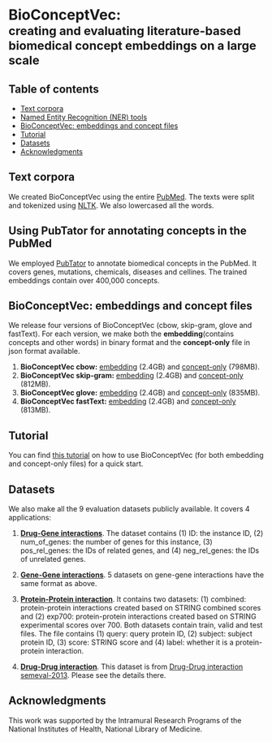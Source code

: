 # BioConceptVec: <br><small>creating and evaluating literature-based biomedical concept embeddings on a large scale</small>


## Table of contents

* [Text corpora](#text-corpora)
* [Named Entity Recognition (NER) tools](#pubtator)
* [BioConceptVec: embeddings and concept files](#bioconceptvec)
* [Tutorial](#tutorial)
* [Datasets](#dataset)
* [Acknowledgments](#acknowledgments)


## Text corpora
<a name="text-corpora"></a>
We created BioConceptVec using the entire [PubMed](https://www.ncbi.nlm.nih.gov/pubmed/). The texts were split and tokenized using [NLTK](https://www.nltk.org/). We also lowercased all the words.


## Using PubTator for annotating concepts in the PubMed
<a name="pubtator"></a>
We employed [PubTator](https://www.ncbi.nlm.nih.gov/research/pubtator/) to annotate biomedical concepts in the PubMed. It covers genes, mutations, chemicals, diseases and cellines. The trained embeddings contain over 400,000 concepts.

## BioConceptVec: embeddings and concept files
<a name="bioconceptvec"></a>
We release four versions of BioConceptVec (cbow, skip-gram, glove and fastText). For each version, we make both the **embedding**(contains concepts and other words) in binary format and the **concept-only** file in json format available.

1. **BioConceptVec cbow:** [embedding](https://ftp.ncbi.nlm.nih.gov/pub/lu/BioConceptVec/bioconceptvec_word2vec_cbow.bin) (2.4GB) and [concept-only](https://ftp.ncbi.nlm.nih.gov/pub/lu/BioConceptVec/concept_cbow.json) (798MB).
2. **BioConceptVec skip-gram:** [embedding](https://ftp.ncbi.nlm.nih.gov/pub/lu/BioConceptVec/bioconceptvec_word2vec_skipgram.bin) (2.4GB) and [concept-only](https://ftp.ncbi.nlm.nih.gov/pub/lu/BioConceptVec/concept_skip.json) (812MB).
3. **BioConceptVec glove:** [embedding](https://ftp.ncbi.nlm.nih.gov/pub/lu/BioConceptVec/bioconceptvec_glove.bin) (2.4GB) and [concept-only](https://ftp.ncbi.nlm.nih.gov/pub/lu/BioConceptVec/concept_glove.json) (835MB).
4. **BioConceptVec fastText:** [embedding](https://ftp.ncbi.nlm.nih.gov/pub/lu/BioConceptVec/bioconceptvec_fasttext.bin) (2.4GB) and [concept-only](https://ftp.ncbi.nlm.nih.gov/pub/lu/BioConceptVec/concept_fast.json) (813MB).


## Tutorial
<a name="pubtator"></a>
You can find [this tutorial](https://github.com/ncbi-nlp/BioConceptVec/blob/master/bioconcept_tutorial.ipynb) on how to use BioConceptVec (for both embedding and concept-only files) for a quick start.

## Datasets
<a name="dataset"></a>
We also make all the 9 evaluation datasets publicly available. It covers 4 applications:

1. [**Drug-Gene interactions**](https://github.com/ncbi-nlp/BioConceptVec/tree/master/datasets/drug_gene_interactions). The dataset contains (1) ID: the instance ID, (2) num_of_genes: the number of genes for this instance, (3) pos_rel_genes: the IDs of related genes, and (4) neg_rel_genes: the IDs of unrelated genes.

2. [**Gene-Gene interactions**](https://github.com/ncbi-nlp/BioConceptVec/tree/master/datasets/gene_gene_interactions). 5 datasets on gene-gene interactions have the same format as above.

3. [**Protein-Protein interaction**](https://github.com/ncbi-nlp/BioConceptVec/tree/master/datasets/protein_protein_interactions). It contains two datasets: (1) combined: protein-protein interactions created based on STRING combined scores and (2) exp700: protein-protein interactions created based on STRING experimental scores over 700. Both datasets contain train, valid and test files. The file contains (1) query: query protein ID, (2) subject: subject protein ID, (3) score: STRING score and (4) label: whether it is a protein-protein interaction.

4. [**Drug-Drug interaction**](https://github.com/ncbi-nlp/BioConceptVec/tree/master/datasets/drug_drug_interactions). This dataset is from [Drug-Drug interaction semeval-2013](https://www.cs.york.ac.uk/semeval-2013/task9/). Please see the details there.

## Acknowledgments
<a name="acknowledgments"></a>
This work was supported by the Intramural Research Programs of the National Institutes of Health, National Library of Medicine. 
